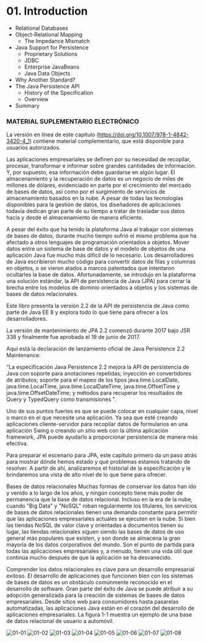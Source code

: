 # 01. Introduction

* Relational Databases
* Object-Relational Mapping
   * The Impedance Mismatch
* Java Support for Persistence
   * Proprietary Solutions
   * JDBC
   * Enterprise JavaBeans
   * Java Data Objects
* Why Another Standard?
* The Java Persistence API
   * History of the Specification
   * Overview
* Summary

### MATERIAL SUPLEMENTARIO ELECTRÓNICO

La versión en línea de este capítulo (https://doi.org/10.1007/978-1-4842-3420-4_1) contiene material complementario, que está disponible para usuarios autorizados.

Las aplicaciones empresariales se definen por su necesidad de recopilar, procesar, transformar e informar sobre grandes cantidades de información. Y, por supuesto, esa información debe guardarse en algún lugar. El almacenamiento y la recuperación de datos es un negocio de miles de millones de dólares, evidenciado en parte por el crecimiento del mercado de bases de datos, así como por el surgimiento de servicios de almacenamiento basados en la nube. A pesar de todas las tecnologías disponibles para la gestión de datos, los diseñadores de aplicaciones todavía dedican gran parte de su tiempo a tratar de trasladar sus datos hacia y desde el almacenamiento de manera eficiente.

A pesar del éxito que ha tenido la plataforma Java al trabajar con sistemas de bases de datos, durante mucho tiempo sufrió el mismo problema que ha afectado a otros lenguajes de programación orientados a objetos. Mover datos entre un sistema de base de datos y el modelo de objetos de una aplicación Java fue mucho más difícil de lo necesario. Los desarrolladores de Java escribieron mucho código para convertir datos de filas y columnas en objetos, o se vieron atados a marcos patentados que intentaron ocultarles la base de datos. Afortunadamente, se introdujo en la plataforma una solución estándar, la API de persistencia de Java (JPA) para cerrar la brecha entre los modelos de dominio orientados a objetos y los sistemas de bases de datos relacionales.

Este libro presenta la versión 2.2 de la API de persistencia de Java como parte de Java EE 8 y explora todo lo que tiene para ofrecer a los desarrolladores.

La versión de mantenimiento de JPA 2.2 comenzó durante 2017 bajo JSR 338 y finalmente fue aprobada el 19 de junio de 2017.

Aquí está la declaración de lanzamiento oficial de Java Persistence 2.2 Maintenance:

“La especificación Java Persistence 2.2 mejora la API de persistencia de Java con soporte para anotaciones repetidas; inyección en convertidores de atributos; soporte para el mapeo de los tipos java.time.LocalDate, java.time.LocalTime, java.time.LocalDateTime, java.time.OffsetTime y java.time.OffsetDateTime; y métodos para recuperar los resultados de Query y TypedQuery como transmisiones ".

Uno de sus puntos fuertes es que se puede colocar en cualquier capa, nivel o marco en el que necesite una aplicación. Ya sea que esté creando aplicaciones cliente-servidor para recopilar datos de formularios en una aplicación Swing o creando un sitio web con la última aplicación framework, JPA puede ayudarlo a proporcionar persistencia de manera más efectiva.

Para preparar el escenario para JPA, este capítulo primero da un paso atrás para mostrar dónde hemos estado y qué problemas estamos tratando de resolver. A partir de ahí, analizaremos el historial de la especificación y le brindaremos una vista de alto nivel de lo que tiene para ofrecer.

Bases de datos relacionales
Muchas formas de conservar los datos han ido y venido a lo largo de los años, y ningún concepto tiene más poder de permanencia que la base de datos relacional. Incluso en la era de la nube, cuando "Big Data" y "NoSQL" roban regularmente los titulares, los servicios de bases de datos relacionales tienen una demanda constante para permitir que las aplicaciones empresariales actuales se ejecuten en la nube. Si bien las tiendas NoSQL de valor clave y orientadas a documentos tienen su lugar, las tiendas relacionales siguen siendo las bases de datos de uso general más populares que existen, y son donde se almacena la gran mayoría de los datos corporativos del mundo. Son el punto de partida para todas las aplicaciones empresariales y, a menudo, tienen una vida útil que continúa mucho después de que la aplicación se ha desvanecido.

Comprender los datos relacionales es clave para un desarrollo empresarial exitoso. El desarrollo de aplicaciones que funcionen bien con los sistemas de bases de datos es un obstáculo comúnmente reconocido en el desarrollo de software. Gran parte del éxito de Java se puede atribuir a su adopción generalizada para la creación de sistemas de bases de datos empresariales. Desde sitios web para consumidores hasta pasarelas automatizadas, las aplicaciones Java están en el corazón del desarrollo de aplicaciones empresariales. La figura 1-1 muestra un ejemplo de una base de datos relacional de usuario a automóvil.

![01-01](images/01-01.png)
![01-02](images/01-02.png)
![01-03](images/01-03.png)
![01-04](images/01-04.png)
![01-05](images/01-05.png)
![01-06](images/01-06.png)
![01-07](images/01-07.png)
![01-08](images/01-08.png)
